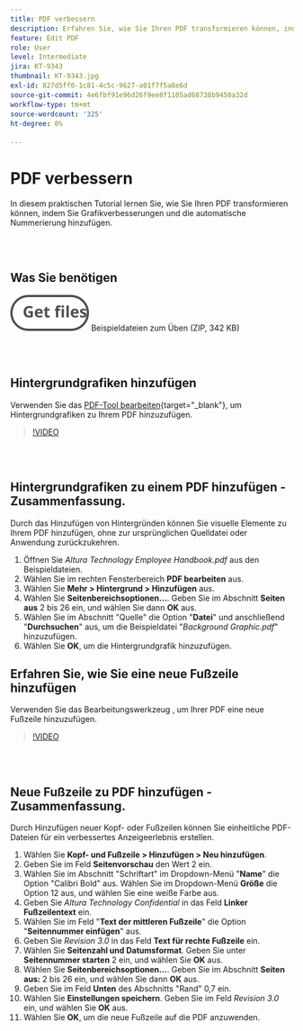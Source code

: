 ```yaml
---
title: PDF verbessern
description: Erfahren Sie, wie Sie Ihren PDF transformieren können, indem Sie Grafikverbesserungen und automatische Nummerierung hinzufügen
feature: Edit PDF
role: User
level: Intermediate
jira: KT-9343
thumbnail: KT-9343.jpg
exl-id: 827d5ff0-1c81-4c5c-9627-a01f7f5a8e6d
source-git-commit: 4e6fbf91e96d26f9ee8f1105ad68738b9450a32d
workflow-type: tm+mt
source-wordcount: '325'
ht-degree: 0%

---
```


# PDF verbessern

In diesem praktischen Tutorial lernen Sie, wie Sie Ihren PDF transformieren können, indem Sie Grafikverbesserungen und die automatische Nummerierung hinzufügen.

<br> 

## Was Sie benötigen

[![Dateien abrufen](../assets/Getfiles.svg)](../assets/Enhance.zip)
Beispieldateien zum Üben (ZIP, 342 KB)

<br> 

## Hintergrundgrafiken hinzufügen

Verwenden Sie das [PDF-Tool bearbeiten](https://www.adobe.com/de/acrobat/online/pdf-editor.html){target="_blank"}, um Hintergrundgrafiken zu Ihrem PDF hinzuzufügen.

>[!VIDEO](https://video.tv.adobe.com/v/338746?hidetitle=true)

<br> 

## Hintergrundgrafiken zu einem PDF hinzufügen - Zusammenfassung.

Durch das Hinzufügen von Hintergründen können Sie visuelle Elemente zu Ihrem PDF hinzufügen, ohne zur ursprünglichen Quelldatei oder Anwendung zurückzukehren.

1. Öffnen Sie *Altura Technology Employee Handbook.pdf* aus den Beispieldateien.
1. Wählen Sie im rechten Fensterbereich **PDF bearbeiten** aus.
1. Wählen Sie **Mehr > Hintergrund > Hinzufügen** aus.
1. Wählen Sie **Seitenbereichsoptionen...**.
Geben Sie im Abschnitt **Seiten aus** 2 bis 26 ein, und wählen Sie dann **OK** aus.
1. Wählen Sie im Abschnitt &quot;Quelle&quot; die Option &quot;**Datei**&quot; und anschließend &quot;**Durchsuchen**&quot; aus, um die Beispieldatei &quot;*Background Graphic.pdf*&quot; hinzuzufügen.
1. Wählen Sie **OK**, um die Hintergrundgrafik hinzuzufügen.

## Erfahren Sie, wie Sie eine neue Fußzeile hinzufügen

Verwenden Sie das Bearbeitungswerkzeug , um Ihrer PDF eine neue Fußzeile hinzuzufügen.

>[!VIDEO](https://video.tv.adobe.com/v/338745?hidetitle=true)

<br> 

## Neue Fußzeile zu PDF hinzufügen - Zusammenfassung.

Durch Hinzufügen neuer Kopf- oder Fußzeilen können Sie einheitliche PDF-Dateien für ein verbessertes Anzeigeerlebnis erstellen.

1. Wählen Sie **Kopf- und Fußzeile > Hinzufügen > Neu hinzufügen**.
1. Geben Sie im Feld **Seitenvorschau** den Wert 2 ein.
1. Wählen Sie im Abschnitt &quot;Schriftart&quot; im Dropdown-Menü &quot;**Name**&quot; die Option &quot;Calibri Bold&quot; aus.
Wählen Sie im Dropdown-Menü **Größe** die Option 12 aus, und wählen Sie eine weiße Farbe aus.
1. Geben Sie *Altura Technology Confidential* in das Feld **Linker Fußzeilentext** ein.
1. Wählen Sie im Feld &quot;**Text der mittleren Fußzeile**&quot; die Option &quot;**Seitennummer einfügen**&quot; aus.
1. Geben Sie *Revision 3.0* in das Feld **Text für rechte Fußzeile** ein.
1. Wählen Sie **Seitenzahl und Datumsformat**.
Geben Sie unter **Seitennummer starten** 2 ein, und wählen Sie **OK** aus.
1. Wählen Sie **Seitenbereichsoptionen...**.
Geben Sie im Abschnitt **Seiten aus:** 2 bis 26 ein, und wählen Sie dann **OK** aus.
1. Geben Sie im Feld **Unten** des Abschnitts &quot;Rand&quot; 0,7 ein.
1. Wählen Sie **Einstellungen speichern**.
Geben Sie im Feld *Revision 3.0* ein, und wählen Sie **OK** aus.
1. Wählen Sie **OK**, um die neue Fußzeile auf die PDF anzuwenden.
